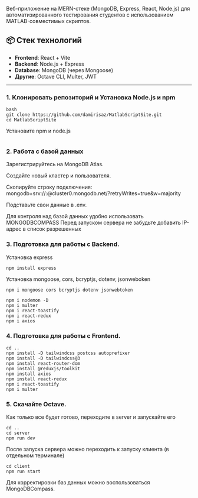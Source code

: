 Веб-приложение на MERN-стеке (MongoDB, Express, React, Node.js) для автоматизированного тестирования студентов с использованием MATLAB-совместимых скриптов.

## 📦 Стек технологий

- **Frontend**: React + Vite
- **Backend**: Node.js + Express
- **Database**: MongoDB (через Mongoose)
- **Другие**: Octave CLI, Multer, JWT

---

### 1. Клонировать репозиторий и Установка Node.js и npm

```
bash
git clone https://github.com/damirisaz/MatlabScriptSite.git
cd MatlabScriptSite

```
Установите npm и node.js
```

```

### 2. Работа с базой данных

Зарегистрируйтесь на MongoDB Atlas.

Создайте новый кластер и пользователя.

Скопируйте строку подключения:
mongodb+srv://<username>:<password>@cluster0.mongodb.net/<dbname>?retryWrites=true&w=majority

Подставьте свои данные в .env.

Для контроля над базой данных удобно использовать MONGODBCOMPASS
Перед запуском сервера не забудьте добавить IP-адрес в список разрешенных

### 3. Подготовка для работы с Backend.

Установка express
```
npm install express
```

Установка mongoose, cors, bcryptjs, dotenv, jsonweboken

```
npm i mongoose cors bcryptjs dotenv jsonwebtoken
```

```
npm i nodemon -D
npm i multer
npm i react-toastify
npm i react-redux
npm i axios

```

### 4. Подготовка для работы с Frontend.
```
cd ..
npm install -D tailwindcss postcss autoprefixer
npm install -D tailwindcss@3
npm install react-router-dom
npm install @reduxjs/toolkit
npm install axios
npm install react-redux
npm i react-toastify
npm i multer
```

### 5. Скачайте Octave.

Как только все будет готово, переходите в server и запускайте его

```
cd ..
cd server
npm run dev
```

После запуска сервера можно переходить к запуску клиента (в отдельном терминале)

```
cd client
npm run start
```


Для корректировки баз данных можно воспользоваться MongoDBCompass.
